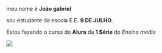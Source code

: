 meu nome é **João gabriel**

sou estudante da escola E.E. **9 DE JULHO**.

Estou fazendo o curso do **Alura** da **1 Série** do _Ensino médio_

![](https://media1.giphy.com/media/FcHmJXrNLUO4pLg1NC/200.webp?cid=790b7611qv267mk5ltkeibbufe4opjg85r803fek4dw6km7s&ep=v1_gifs_trending&rid=200.webp&ct=g)

